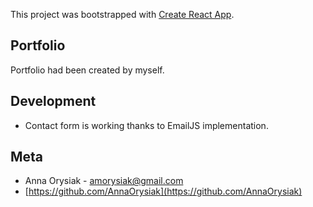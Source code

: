 This project was bootstrapped with [Create React App](https://github.com/facebook/create-react-app).

## Portfolio

Portfolio had been created by myself.

## Development

* Contact form is working thanks to EmailJS implementation.

## Meta

* Anna Orysiak - <amorysiak@gmail.com>   
* [https://github.com/AnnaOrysiak](https://github.com/AnnaOrysiak)
